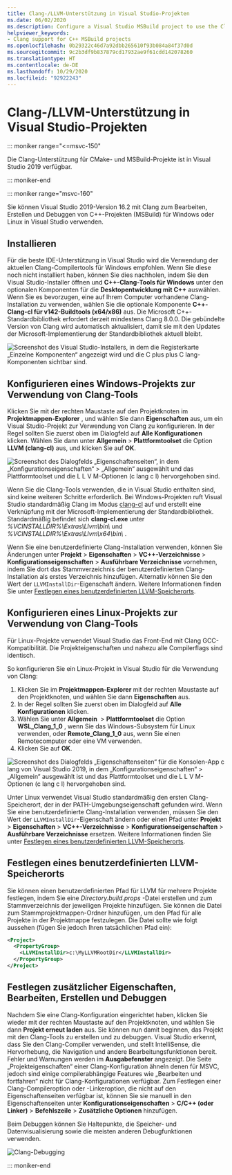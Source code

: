 ```yaml
---
title: Clang-/LLVM-Unterstützung in Visual Studio-Projekten
ms.date: 06/02/2020
ms.description: Configure a Visual Studio MSBuild project to use the Clang/LLVM toolchain.
helpviewer_keywords:
- Clang support for C++ MSBuild projects
ms.openlocfilehash: 0b29322c46d7a92dbb265610f93b084a84f37d0d
ms.sourcegitcommit: 9c2b3df9b837879cd17932ae9f61cdd142078260
ms.translationtype: HT
ms.contentlocale: de-DE
ms.lasthandoff: 10/29/2020
ms.locfileid: "92922243"
---
```

# <a name="clangllvm-support-in-visual-studio-projects"></a>Clang-/LLVM-Unterstützung in Visual Studio-Projekten

::: moniker range="<=msvc-150"

Die Clang-Unterstützung für CMake- und MSBuild-Projekte ist in Visual Studio 2019 verfügbar.

::: moniker-end

::: moniker range="msvc-160"

Sie können Visual Studio 2019-Version 16.2 mit Clang zum Bearbeiten, Erstellen und Debuggen von C++-Projekten (MSBuild) für Windows oder Linux in Visual Studio verwenden.

## <a name="install"></a>Installieren

Für die beste IDE-Unterstützung in Visual Studio wird die Verwendung der aktuellen Clang-Compilertools für Windows empfohlen. Wenn Sie diese noch nicht installiert haben, können Sie dies nachholen, indem Sie den Visual Studio-Installer öffnen und **C++-Clang-Tools für Windows** unter den optionalen Komponenten für die **Desktopentwicklung mit C++** auswählen. Wenn Sie es bevorzugen, eine auf Ihrem Computer vorhandene Clang-Installation zu verwenden, wählen Sie die optionale Komponente **C++-Clang-cl für v142-Buildtools (x64/x86)** aus. Die Microsoft C++-Standardbibliothek erfordert derzeit mindestens Clang 8.0.0. Die gebündelte Version von Clang wird automatisch aktualisiert, damit sie mit den Updates der Microsoft-Implementierung der Standardbibliothek aktuell bleibt.

![Screenshot des Visual Studio-Installers, in dem die Registerkarte „Einzelne Komponenten“ angezeigt wird und die C plus plus C lang-Komponenten sichtbar sind.](media/clang-install-vs2019.png)

## <a name="configure-a-windows-project-to-use-clang-tools"></a>Konfigurieren eines Windows-Projekts zur Verwendung von Clang-Tools

Klicken Sie mit der rechten Maustaste auf den Projektknoten im **Projektmappen-Explorer** , und wählen Sie dann **Eigenschaften** aus, um ein Visual Studio-Projekt zur Verwendung von Clang zu konfigurieren. In der Regel sollten Sie zuerst oben im Dialogfeld auf **Alle Konfigurationen** klicken. Wählen Sie dann unter **Allgemein** > **Plattformtoolset** die Option **LLVM (clang-cl)** aus, und klicken Sie auf **OK**.

![Screenshot des Dialogfelds „Eigenschaftenseiten“, in dem „Konfigurationseigenschaften“ > „Allgemein“ ausgewählt und das Plattformtoolset und die L L V M-Optionen (c lang c l) hervorgehoben sind.](media/clang-msbuild-prop-page.png)

Wenn Sie die Clang-Tools verwenden, die in Visual Studio enthalten sind, sind keine weiteren Schritte erforderlich. Bei Windows-Projekten ruft Visual Studio standardmäßig Clang im Modus [clang-cl](https://llvm.org/devmtg/2014-04/PDFs/Talks/clang-cl.pdf) auf und erstellt eine Verknüpfung mit der Microsoft-Implementierung der Standardbibliothek. Standardmäßig befindet sich **clang-cl.exe** unter *%VCINSTALLDIR%\\Extras\\Llvm\\bin\\* und *%VCINSTALLDIR%\\Extras\\Llvm\\x64\\bin\\* .

Wenn Sie eine benutzerdefinierte Clang-Installation verwenden, können Sie Änderungen unter **Projekt** > **Eigenschaften** > **VC++-Verzeichnisse** > **Konfigurationseigenschaften** > **Ausführbare Verzeichnisse** vornehmen, indem Sie dort das Stammverzeichnis der benutzerdefinierten Clang-Installation als erstes Verzeichnis hinzufügen. Alternativ können Sie den Wert der `LLVMInstallDir`-Eigenschaft ändern. Weitere Informationen finden Sie unter [Festlegen eines benutzerdefinierten LLVM-Speicherorts](#custom_llvm_location).

## <a name="configure-a-linux-project-to-use-clang-tools"></a>Konfigurieren eines Linux-Projekts zur Verwendung von Clang-Tools

Für Linux-Projekte verwendet Visual Studio das Front-End mit Clang GCC-Kompatibilität. Die Projekteigenschaften und nahezu alle Compilerflags sind identisch.

So konfigurieren Sie ein Linux-Projekt in Visual Studio für die Verwendung von Clang:

1. Klicken Sie im **Projektmappen-Explorer** mit der rechten Maustaste auf den Projektknoten, und wählen Sie dann **Eigenschaften** aus.
1. In der Regel sollten Sie zuerst oben im Dialogfeld auf **Alle Konfigurationen** klicken.
1. Wählen Sie unter **Allgemein**  > **Plattformtoolset** die Option **WSL_Clang_1_0** , wenn Sie das Windows-Subsystem für Linux verwenden, oder **Remote_Clang_1_0** aus, wenn Sie einen Remotecomputer oder eine VM verwenden.
1. Klicken Sie auf **OK**.

![Screenshot des Dialogfelds „Eigenschaftenseiten“ für die Konsolen-App c lang von Visual Studio 2019, in dem „Konfigurationseigenschaften“ > „Allgemein“ ausgewählt ist und das Plattformtoolset und die L L V M-Optionen (c lang c l) hervorgehoben sind.](media/clang-msbuild-prop-page.png)

Unter Linux verwendet Visual Studio standardmäßig den ersten Clang-Speicherort, der in der PATH-Umgebungseigenschaft gefunden wird. Wenn Sie eine benutzerdefinierte Clang-Installation verwenden, müssen Sie den Wert der `LLVMInstallDir`-Eigenschaft ändern oder einen Pfad unter **Projekt** > **Eigenschaften** > **VC++-Verzeichnisse** > **Konfigurationseigenschaften** > **Ausführbare Verzeichnisse** ersetzen. Weitere Informationen finden Sie unter [Festlegen eines benutzerdefinierten LLVM-Speicherorts](#custom_llvm_location).

## <a name="set-a-custom-llvm-location"></a><a name="custom_llvm_location"></a> Festlegen eines benutzerdefinierten LLVM-Speicherorts

Sie können einen benutzerdefinierten Pfad für LLVM für mehrere Projekte festlegen, indem Sie eine *Directory.build.props* -Datei erstellen und zum Stammverzeichnis der jeweiligen Projekte hinzufügen. Sie können die Datei zum Stammprojektmappen-Ordner hinzufügen, um den Pfad für alle Projekte in der Projektmappe festzulegen. Die Datei sollte wie folgt aussehen (fügen Sie jedoch Ihren tatsächlichen Pfad ein):

```xml
<Project>
  <PropertyGroup>
    <LLVMInstallDir>c:\MyLLVMRootDir</LLVMInstallDir>
  </PropertyGroup>
</Project>
```

## <a name="set-additional-properties-edit-build-and-debug"></a>Festlegen zusätzlicher Eigenschaften, Bearbeiten, Erstellen und Debuggen

Nachdem Sie eine Clang-Konfiguration eingerichtet haben, klicken Sie wieder mit der rechten Maustaste auf den Projektknoten, und wählen Sie dann **Projekt erneut laden** aus. Sie können nun damit beginnen, das Projekt mit den Clang-Tools zu erstellen und zu debuggen. Visual Studio erkennt, dass Sie den Clang-Compiler verwenden, und stellt IntelliSense, die Hervorhebung, die Navigation und andere Bearbeitungsfunktionen bereit. Fehler und Warnungen werden im **Ausgabefenster** angezeigt. Die Seite „Projekteigenschaften“ einer Clang-Konfiguration ähneln denen für MSVC, jedoch sind einige compilerabhängige Features wie „Bearbeiten und fortfahren“ nicht für Clang-Konfigurationen verfügbar. Zum Festlegen einer Clang-Compileroption oder -Linkeroption, die nicht auf den Eigenschaftenseiten verfügbar ist, können Sie sie manuell in den Eigenschaftenseiten unter **Konfigurationseigenschaften** > **C/C++ (oder Linker)**  > **Befehlszeile** > **Zusätzliche Optionen** hinzufügen.

Beim Debuggen können Sie Haltepunkte, die Speicher- und Datenvisualisierung sowie die meisten anderen Debugfunktionen verwenden.  

![Clang-Debugging](media/clang-debug-msbuild.png)

::: moniker-end
